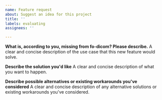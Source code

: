 ```yaml
---
name: Feature request
about: Suggest an idea for this project
title: ''
labels: evaluating
assignees: ''

---
```


**What is, according to you, missing from fo-dicom? Please describe.**
A clear and concise description of the use case that this new feature would solve. 

**Describe the solution you'd like**
A clear and concise description of what you want to happen.

**Describe possible alternatives or existing workarounds you've considered**
A clear and concise description of any alternative solutions or existing workarounds you've considered.
